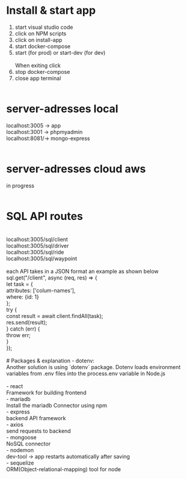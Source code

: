 # Install & start app

1. start visual studio code <br>
2. click on NPM scripts <br>
3. click on install-app <br>
4. start docker-compose <br>
5. start (for prod) or start-dev (for dev)<br>
   <br>
   When exiting click <br>
6. stop docker-compose <br>
7. close app terminal <br>
   <br>

# server-adresses local

localhost:3005 -> app <br>
localhost:3001 -> phpmyadmin <br>
localhost:8081/-> mongo-express <br>
<br>

# server-adresses cloud aws

in progress <br>
<br>

# SQL API routes

<br>
localhost:3005/sql/client <br>
localhost:3005/sql/driver <br>
localhost:3005/sql/ride <br>
localhost:3005/sql/waypoint <br>
<br>
each API takes in a JSON format an example as shown below <br>
sql.get("/client", async (req, res) => { <br>
  let task = { <br>
    attributes: ['colum-names'], <br>
    where: {id: 1} <br>
    }; <br>
    try { <br>
      const result = await client.findAll(task); <br>
      res.send(result); <br>
    } catch (err) { <br>
      throw err; <br>
    } <br>
});<br>
<br>
# Packages & explanation
- dotenv: <br>
Another solution is using `dotenv` package. Dotenv loads environment variables from .env files into the process.env variable in Node.js<br>
<br>
- react <br>
Framework for building frontend
<br>
- mariadb <br>
Install the mariadb Connector using npm
<br>
- express <br>
backend API framework
<br>
- axios <br>
send requests to backend
<br>
- mongoose <br>
NoSQL connector
<br>
- nodemon <br>
dev-tool -> app restarts automatically after saving 
<br>
- sequelize <br>
ORM(Object-relational-mapping) tool for node
